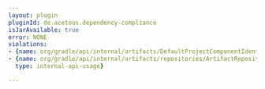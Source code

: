 ```yaml
---
layout: plugin
pluginId: de.acetous.dependency-compliance
isJarAvailable: true
error: NONE
violations:
- {name: org/gradle/api/internal/artifacts/DefaultProjectComponentIdentifier, type: internal-api-usage}
- {name: org/gradle/api/internal/artifacts/repositories/ArtifactRepositoryInternal,
  type: internal-api-usage}

---
```

